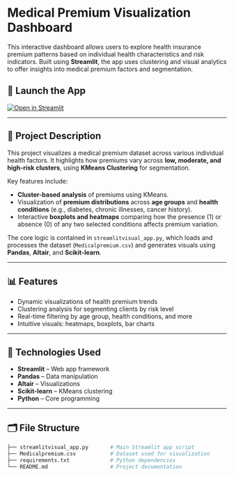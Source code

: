 #  Medical Premium Visualization Dashboard

This interactive dashboard allows users to explore health insurance premium patterns based on individual health characteristics and risk indicators. Built using **Streamlit**, the app uses clustering and visual analytics to offer insights into medical premium factors and segmentation.

## 🚀 Launch the App

[![Open in Streamlit](https://static.streamlit.io/badges/streamlit_badge_black_white.svg)](https://medicalpremiumvisualizationchloe-innocent-sonia-bmhodbm3cfnpso.streamlit.app/)

---

## 🧾 Project Description

This project visualizes a medical premium dataset across various individual health factors. It highlights how premiums vary across **low, moderate, and high-risk clusters**, using **KMeans Clustering** for segmentation.

Key features include:
- **Cluster-based analysis** of premiums using KMeans.
- Visualization of **premium distributions** across **age groups** and **health conditions** (e.g., diabetes, chronic illnesses, cancer history).
- Interactive **boxplots and heatmaps** comparing how the presence (1) or absence (0) of any two selected conditions affects premium variation.

The core logic is contained in `streamlitvisual_app.py`, which loads and processes the dataset (`Medicalpremium.csv`) and generates visuals using **Pandas**, **Altair**, and **Scikit-learn**.

---

## 📊 Features

- Dynamic visualizations of health premium trends
- Clustering analysis for segmenting clients by risk level
- Real-time filtering by age group, health conditions, and more
- Intuitive visuals: heatmaps, boxplots, bar charts

---

## 🧠 Technologies Used

- **Streamlit** – Web app framework
- **Pandas** – Data manipulation
- **Altair** – Visualizations
- **Scikit-learn** – KMeans clustering
- **Python** – Core programming

---

## 🗂️ File Structure

```bash
├── streamlitvisual_app.py       # Main Streamlit app script
├── Medicalpremium.csv           # Dataset used for visualization
├── requirements.txt             # Python dependencies
└── README.md                    # Project documentation



